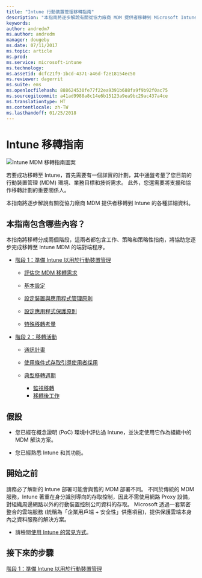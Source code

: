 ```yaml
---
title: "Intune 行動裝置管理移轉指南"
description: "本指南將逐步解說有關從協力廠商 MDM 提供者移轉到 Microsoft Intune 的各種詳細資料。"
keywords: 
author: andredm7
ms.author: andredm
manager: dougeby
ms.date: 07/11/2017
ms.topic: article
ms.prod: 
ms.service: microsoft-intune
ms.technology: 
ms.assetid: dcfc21f9-1bcd-4371-a46d-f2e18154ec50
ms.reviewer: dagerrit
ms.suite: ems
ms.openlocfilehash: 888624530fe77f22ea9391b688fa9f9b92f0ac75
ms.sourcegitcommit: a41ad9988a8c14e6b15123a9ea9bc29ac437a4ce
ms.translationtype: HT
ms.contentlocale: zh-TW
ms.lasthandoff: 01/25/2018
---
```

# <a name="intune-migration-guide"></a>Intune 移轉指南

![Intune MDM 移轉指南圖案](./media/MDM-migration-guide-art.PNG)

若要成功移轉至 Intune，首先需要有一個詳實的計劃，其中通盤考量了您目前的行動裝置管理 (MDM) 環境、業務目標和技術需求。 此外，您還需要將支援和協作移轉計劃的重要關係人。

本指南將逐步解說有關從協力廠商 MDM 提供者移轉到 Intune 的各種詳細資料。

## <a name="whats-included-in-this-guide"></a>本指南包含哪些內容？

本指南將移轉分成兩個階段，這兩者都包含工作、策略和策略性指南，將協助您逐步完成移轉至 Intune MDM 的端對端程序。

-   [階段 1：準備 Intune 以用於行動裝置管理](migration-guide-prepare.md)

    -   [評估您 MDM 移轉需求](migration-guide-prepare.md#assess-mdm-requirements)

    -   [基本設定](migration-guide-setup.md)

    -   [設定裝置與應用程式管理原則](migration-guide-configure-policies.md)

    -   [設定應用程式保護原則](migration-guide-app-protection-policies.md)

    -   [特殊移轉考量](migration-guide-considerations.md)

-   [階段 2：移轉活動](migration-guide-campaign.md)

    -   [通訊計畫](migration-guide-communication-plan.md)

    -   [使用條件式存取引導使用者採用](migration-guide-drive-adoption.md)

    -   [典型移轉週期](migration-guide-cycle.md)
        -   [監視移轉](migration-guide-cycle.md#monitoring-migration)
        -   [移轉後工作](migration-guide-cycle.md#post-migration)

## <a name="assumptions"></a>假設

-   您已經在概念證明 (PoC) 環境中評估過 Intune，並決定使用它作為組織中的 MDM 解決方案。

-   您已經熟悉 Intune 和其功能。

## <a name="before-you-begin"></a>開始之前

請務必了解新的 Intune 部署可能會與舊的 MDM 部署不同。 不同於傳統的 MDM 服務，Intune 著重在身分識別導向的存取控制，因此不需使用網路 Proxy 設備，對組織周邊網路以外的行動裝置控制公司資料的存取。 Microsoft 透過一套緊密整合的雲端服務 (統稱為「企業用戶端 + 安全性」供應項目)，提供保護雲端本身內之資料服務的解決方案。

-   請檢閱[使用 Intune 的常見方式](common-scenarios.md)。

## <a name="next-steps"></a>接下來的步驟

[階段 1：準備 Intune 以用於行動裝置管理](migration-guide-prepare.md)
